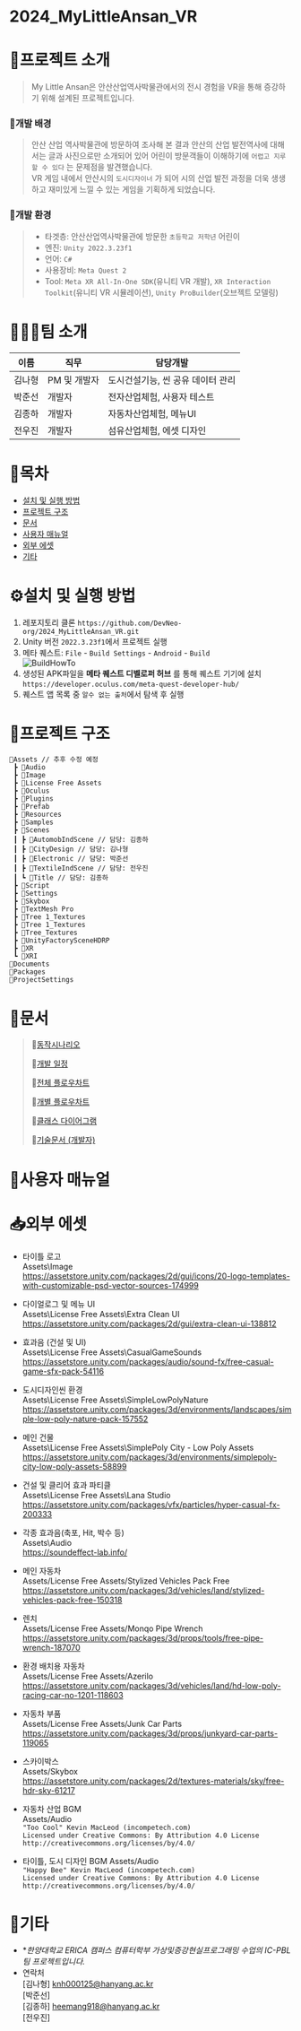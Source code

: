 # 2024_MyLittleAnsan_VR
# 🎯프로젝트 소개
> My Little Ansan은 안산산업역사박물관에서의 전시 경험을 VR을 통해 증강하기 위해 설계된 프로젝트입니다.
### 🎯개발 배경
> 안산 산업 역사박물관에 방문하여 조사해 본 결과 안산의 산업 발전역사에 대해서는 글과 사진으로만 소개되어 있어 어린이 방문객들이 이해하기에 `어렵고 지루할 수 있다` 는 문제점을 발견했습니다.   
> VR 게임 내에서 안산시의 `도시디자이너` 가 되어 시의 산업 발전 과정을 더욱 생생하고 재미있게 느낄 수 있는 게임을 기획하게 되었습니다.
### 🎯개발 환경
> - 타겟층: 안산산업역사박물관에 방문한 `초등학교 저학년` 어린이   
> - 엔진: `Unity 2022.3.23f1`   
> - 언어: `C#`   
> - 사용장비: `Meta Quest 2`   
> - Tool: `Meta XR All-In-One SDK`(유니티 VR 개발), `XR Interaction Toolkit`(유니티 VR 시뮬레이션), `Unity ProBuilder`(오브젝트 모델링)

# 👨‍👦‍👦팀 소개
|이름|직무|담당개발|
|------|---|---|
|김나형|PM 및 개발자|도시건설기능, 씬 공유 데이터 관리|
|박준선|개발자|전자산업체험, 사용자 테스트|
|김종하|개발자|자동차산업체험, 메뉴UI|
|전우진|개발자|섬유산업체험, 에셋 디자인|

# 📌목차
- [설치 및 실행 방법](#설치-및-실행-방법)
- [프로젝트 구조](#프로젝트-구조)
- [문서](#문서)
- [사용자 매뉴얼](#사용자-매뉴얼)
- [외부 에셋](#외부-에셋)
- [기타](#기타)
      
# ⚙설치 및 실행 방법
1. 레포지토리 클론 `https://github.com/DevNeo-org/2024_MyLittleAnsan_VR.git`
2. Unity 버전 `2022.3.23f1`에서 프로젝트 실행
3. 메타 퀘스트:  `File` - `Build Settings` - `Android` - `Build`   
   ![BuildHowTo](https://github.com/DevNeo-org/2024_MyLittleAnsan_VR/assets/113578212/8401674e-1f8d-4362-93b1-d6f8b7b3ae89 "HowToBuild")
5. 생성된 APK파일을 __메타 퀘스트 디벨로퍼 허브__ 를 통해 퀘스트 기기에 설치   
   `https://developer.oculus.com/meta-quest-developer-hub/`
6. 퀘스트 앱 목록 중 `알수 없는 출처`에서 탐색 후 실행

# 📁프로젝트 구조
```
📂Assets // 추후 수정 예정
 ┣ 📂Audio
 ┣ 📂Image
 ┣ 📂License Free Assets
 ┣ 📂Oculus
 ┣ 📂Plugins
 ┣ 📂Prefab
 ┣ 📂Resources
 ┣ 📂Samples
 ┣ 📂Scenes
 ┃ ┣ 📂AutomobIndScene // 담당: 김종하
 ┃ ┣ 📂CityDesign // 담당: 김나형
 ┃ ┣ 📂Electronic // 담당: 박준선
 ┃ ┣ 📂TextileIndScene // 담당: 전우진
 ┃ ┗ 📂Title // 담당: 김종하
 ┣ 📂Script
 ┣ 📂Settings
 ┣ 📂Skybox
 ┣ 📂TextMesh Pro
 ┣ 📂Tree 1_Textures
 ┣ 📂Tree 1_Textures
 ┣ 📂Tree_Textures
 ┣ 📂UnityFactorySceneHDRP
 ┣ 📂XR
 ┗ 📂XRI
📂Documents
📂Packages
📂ProjectSettings
```
# 📄문서
> 🔗[동작시나리오](https://drive.google.com/file/d/1-t_zbweEWNYh9zIoSPi7PHAw1hgHfJox/view?usp=sharing)
> 
> 🔗[개발 일정](https://github.com/orgs/DevNeo-org/projects/4)
> 
> 🔗[전체 플로우차트](https://github.com/DevNeo-org/2024_MyLittleAnsan_VR/blob/main/Documents/MyLittleAnsan_%ED%94%8C%EB%A1%9C%EC%9A%B0%EC%B0%A8%ED%8A%B8.png)
> 
> 🔗[개별 플로우차트](https://github.com/DevNeo-org/2024_MyLittleAnsan_VR/blob/main/Documents/MyLittleAnsan_%ED%94%8C%EB%A1%9C%EC%9A%B0%EC%B0%A8%ED%8A%B8.png)
> 
> 🔗[클래스 다이어그램](https://github.com/DevNeo-org/2024_MyLittleAnsan_VR/blob/main/Documents/MyLittleAnsan_UML.png)
> 
> 🔗[기술문서 (개발자)](https://github.com/DevNeo-org/2024_MyLittleAnsan_VR/blob/main/Documents/MyLittleAnsan_기술문서_개발자.md)
>
# 🧒사용자 매뉴얼
# 📥외부 에셋
- 타이틀 로고   
Assets\Image   
https://assetstore.unity.com/packages/2d/gui/icons/20-logo-templates-with-customizable-psd-vector-sources-174999

- 다이얼로그 및 메뉴 UI   
Assets\License Free Assets\Extra Clean UI   
https://assetstore.unity.com/packages/2d/gui/extra-clean-ui-138812

- 효과음 (건설 및 UI)   
Assets\License Free Assets\CasualGameSounds   
https://assetstore.unity.com/packages/audio/sound-fx/free-casual-game-sfx-pack-54116

- 도시디자인씬 환경   
Assets\License Free Assets\SimpleLowPolyNature   
https://assetstore.unity.com/packages/3d/environments/landscapes/simple-low-poly-nature-pack-157552

- 메인 건물   
Assets\License Free Assets\SimplePoly City - Low Poly Assets   
https://assetstore.unity.com/packages/3d/environments/simplepoly-city-low-poly-assets-58899

- 건설 및 클리어 효과 파티클   
Assets\License Free Assets\Lana Studio   
https://assetstore.unity.com/packages/vfx/particles/hyper-casual-fx-200333

- 각종 효과음(축포, Hit, 박수 등)   
Assets\Audio   
https://soundeffect-lab.info/

- 메인 자동차   
Assets/License Free Assets/Stylized Vehicles Pack Free   
https://assetstore.unity.com/packages/3d/vehicles/land/stylized-vehicles-pack-free-150318

- 렌치   
Assets/License Free Assets/Monqo Pipe Wrench   
https://assetstore.unity.com/packages/3d/props/tools/free-pipe-wrench-187070

- 환경 배치용 자동차   
Assets/License Free Assets/Azerilo   
https://assetstore.unity.com/packages/3d/vehicles/land/hd-low-poly-racing-car-no-1201-118603

- 자동차 부품   
Assets/License Free Assets/Junk Car Parts   
https://assetstore.unity.com/packages/3d/props/junkyard-car-parts-119065

- 스카이박스   
Assets/Skybox   
https://assetstore.unity.com/packages/2d/textures-materials/sky/free-hdr-sky-61217

- 자동차 산업 BGM   
Assets/Audio   
`"Too Cool" Kevin MacLeod (incompetech.com)`   
`Licensed under Creative Commons: By Attribution 4.0 License`   
`http://creativecommons.org/licenses/by/4.0/`

- 타이틀, 도시 디자인 BGM
Assets/Audio  
`"Happy Bee" Kevin MacLeod (incompetech.com)`   
`Licensed under Creative Commons: By Attribution 4.0 License`   
`http://creativecommons.org/licenses/by/4.0/`






# 📕기타
- **한양대학교 ERICA 캠퍼스 컴퓨터학부 가상및증강현실프로그래밍 수업의 IC-PBL 팀 프로젝트입니다.*
- 연락처   
  [김나형] knh000125@hanyang.ac.kr   
  [박준선]   
  [김종하] heemang918@hanyang.ac.kr   
  [전우진]

